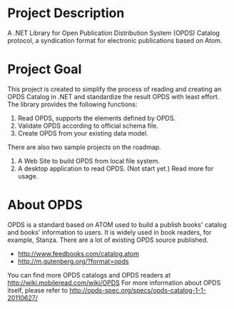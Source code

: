 # Project Description 
A .NET Library for Open Publication Distribution System (OPDS) Catalog protocol, a syndication format for electronic publications based on Atom.


# Project Goal 
This project is created to simplify the process of reading and creating an OPDS Catalog in .NET and standardize the result OPDS with least effort. The library provides the following functions:

1. Read OPDS, supports the elements defined by OPDS.
1. Validate OPDS according to official schema file.
1. Create OPDS from your existing data model.

There are also two sample projects on the roadmap.

1. A Web Site to build OPDS from local file system.
1. A desktop application to read OPDS. (Not start yet.)
Read more for usage.

# About OPDS 
OPDS is a standard based on ATOM used to build a publish books' catalog and books' information to users. It is widely used in book readers, for example, Stanza. 
There are a lot of existing OPDS source published.

* http://www.feedbooks.com/catalog.atom
* http://m.gutenberg.org/?format=opds

You can find more OPDS catalogs and OPDS readers at http://wiki.mobileread.com/wiki/OPDS 
For more information about OPDS itself, please refer to http://opds-spec.org/specs/opds-catalog-1-1-20110627/
